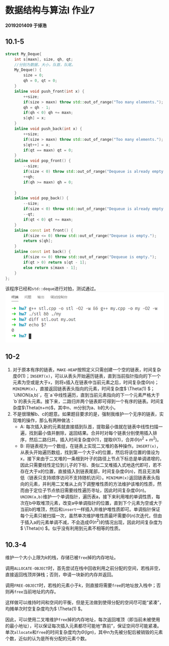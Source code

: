 # 数据结构与算法I 作业7

**2019201409 于倬浩**

## 10.1-5

```c++
struct My_Deque{
    int s[maxn], size, qh, qt;
    //分别为数据，大小，队首，队尾。
    My_Deque() {
        size = 0;
        qh = 0, qt = 0;
    }
    inline void push_front(int x) {
        ++size;
        if(size > maxn) throw std::out_of_range("Too many elements.");
        qh = qh - 1;
        if(qh < 0) qh += maxn;
        s[qh] = x;
    }
    inline void push_back(int x) {
        ++size;
        if(size > maxn) throw std::out_of_range("Too many elements.");
        s[qt++] = x;
        if(qt == maxn) qt = 0;
    }
    inline void pop_front() {
        --size;
        if(size < 0) throw std::out_of_range("Dequeue is already empty.");
        ++qh;
        if(qh >= maxn) qh = 0;

    }
    inline void pop_back() {
        --size;
        if(size < 0) throw std::out_of_range("Dequeue is already empty.");
        --qt;
        if(qt < 0) qt += maxn;
    }
    inline const int front() {
        if(size <= 0) throw std::out_of_range("Dequeue is empty.");
        return s[qh];
    }
    inline const int back() {
        if(size <= 0) throw std::out_of_range("Dequeue is empty.");
        if(qt > 0) return s[qt - 1];
        else return s[maxn - 1];
    }
};
```

该程序已经和`std::deque`进行对拍，测试通过。![image-20201023143319268](ds-7.assets/image-20201023143319268.png)



## 10-2

1. 对于原本有序的链表，`MAKE-HEAP`按照定义只需创建一个空的链表，时间复杂度$\Theta(1)$；`INSERT(x)`，可以从表头开始遍历链表，直到当前指针指向的下一个元素为空或是大于`x`，则将`x`插入在链表中当前元素之后，时间复杂度$\Theta(n)$；`MINIMUM(x)`，直接返回链表表头指向的元素，时间复杂度$ \Theta(1) $；`UNION(a,b)`，在`a`中线性遍历，直到当前元素指向的下一个元素严格大于`b`的表头元素。接下来，二路归并两个链表即可得到一个有序的链表。时间复杂度$\Theta(n+m)$，其中n、m分别为a、b的大小。 
2. 不是很理解b、c的题意。如果题目要求的是，强制我维护一个无序的链表，实现堆的操作，那么有两种做法：
    + A: 每次插入新的元素就直接插到队首，提取最小值就在链表中线性扫描一遍，找到最小值并删除，返回结果。合并时对每个链表分别使用插入排序，然后二路归并。插入时间复杂度$\Theta(1)$，提取$\Theta(1)$，合并$\Theta(n^2+m^2)$。
    + B: 将链表视为一个数组，在链表上实现二叉堆的各种操作。`INSERT(x)`，从表头开始遍历数组，找到第一个大于x的位置，然后将该位置的值设为x，接下来由于二叉堆的一条根到叶子的路径上节点下标总是单调递增的，因此只需要线性定位到儿子的下标、类似二叉堆插入式地迭代即可，若不存在大于x的位置，直接插入到链表尾部，时间复杂度$\Theta(n)$，而且无法降低（链表只支持顺序访问不支持随机访问）。`MINIMUM(x)`返回链表表头指向的元素，并利用二叉堆从上向下调整堆性质的方法维护该堆的性质，然而由于定位子节点依旧需要线性遍历寻址，因此时间复杂度$\Theta(n)$。`UNION(a,b)`维护一个单调指针，遍历表a，接下来利用堆的单调性质，每次在b中取堆顶元素，改变a中单调指针的位置，直到下个元素为空或大于当前b的堆顶，然后和`insert`一样插入并维护堆性质即可。单调指针保证每个元素只被扫描一次，虽然单次维护堆性质最坏需要$\Theta(n)$次迭代，但由于插入a的元素单调不减，不会造成$\Theta(n^2)$的情况出现，因此时间复杂度为$ \Theta(n) $。似乎没有利用到元素不相等的性质。

## 10.3-4

维护一个大小上限为$k$的栈，存储已被`free`掉的内存地址。

调用`ALLOCATE-OBJECT`时，首先尝试在栈中回收利用之前分配的空间，若栈非空，直接返回栈顶并弹栈；否则，申请一块新的内存并返回。

调用`FREE-OBJECT`时，若栈的元素小于$k$，则直接将需要`free`的地址放入栈中；否则再`free`当前地址的内存。

这样做可以维持时间和空间的平衡，但是无法做到使得分配的空间尽可能“紧凑”，均摊单次时空复杂度均为$ \Theta(1) $。

因此，可以使用二叉堆维护`free`掉的内存地址，每次返回堆顶（即当前未被使用的最小地址），可以保证每次插入元素都尽可能地“靠前”，保证空间尽可能紧凑。单次`allocate`和`free`的时间复杂度均为$\Theta(lgn)$，其中n为先被分配后被销毁的元素个数，近似的认为是所有分配的元素个数。

 